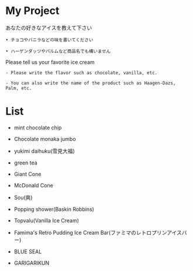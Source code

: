 # My Project
あなたの好きなアイスを教えて下さい

    • チョコやバニラなどの味を書いてください

    • ハーゲンダッツやパルムなど商品名でも構いません

Please tell us your favorite ice cream

    - Please write the flavor such as chocolate, vanilla, etc.

    - You can also write the name of the product such as Haagen-Dazs, Palm, etc.


# List 
* mint chocolate chip

* Chocolate monaka jumbo

* yukimi daihuku(雪見大福)

* green tea

* Giant Cone

* McDonald Cone

* Sou(爽)

* Popping shower(Baskin Robbins)

* Topvalu(Vanilla Ice Cream)

* Famima's Retro Pudding Ice Cream Bar(ファミマのレトロプリンアイスバー)

* BLUE SEAL

* GARIGARIKUN
